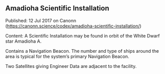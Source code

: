 ## Amadioha Scientific Installation

Published: 12 Jul 2017 on Canonn (https://canonn.science/codex/amadioha-scientific-installation/)

Content: A Scientific Installation may be found in orbit of the White Dwarf star Amadioha A.

Contains a Navigation Beacon. The number and type of ships around the area is typical for the system’s primary Navigation Beacon.

Two Satellites giving Engineer Data are adjacent to the facility.